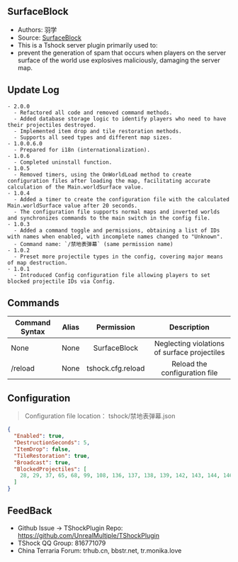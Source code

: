 ## SurfaceBlock

- Authors: 羽学
- Source: [SurfaceBlock](https://github.com/1242509682/SurfaceBlock)
- This is a Tshock server plugin primarily used to:
- prevent the generation of spam that occurs when players on the server surface of the world use explosives maliciously, damaging the server map.

## Update Log

```
- 2.0.0
  - Refactored all code and removed command methods.
  - Added database storage logic to identify players who need to have their projectiles destroyed.
  - Implemented item drop and tile restoration methods.
  - Supports all seed types and different map sizes.
- 1.0.0.6.0
  - Prepared for i18n (internationalization).
- 1.0.6
  - Completed uninstall function.
- 1.0.5
  - Removed timers, using the OnWorldLoad method to create configuration files after loading the map, facilitating accurate calculation of the Main.worldSurface value.
- 1.0.4
  - Added a timer to create the configuration file with the calculated Main.worldSurface value after 20 seconds.
  - The configuration file supports normal maps and inverted worlds and synchronizes commands to the main switch in the config file.
- 1.0.3
  - Added a command toggle and permissions, obtaining a list of IDs with names when enabled, with incomplete names changed to "Unknown".
  - Command name: `/禁地表弹幕` (same permission name)
- 1.0.2
  - Preset more projectile types in the config, covering major means of map destruction.
- 1.0.1
  - Introduced Config configuration file allowing players to set blocked projectile IDs via Config.
```
## Commands

| Command Syntax	                             | Alias  |       Permission       |                   Description                   |
| -------------------------------- | :---: | :--------------: | :--------------------------------------: |
| None  | None  |   SurfaceBlock    |    Neglecting violations of surface projectiles   |
| /reload  | None  |   tshock.cfg.reload    |    Reload the configuration file    |

## Configuration
> Configuration file location： tshock/禁地表弹幕.json
```json
{
  "Enabled": true,
  "DestructionSeconds": 5,
  "ItemDrop": false,
  "TileRestoration": true,
  "Broadcast": true,
  "BlockedProjectiles": [
    28, 29, 37, 65, 68, 99, 108, 136, 137, 138, 139, 142, 143, 144, 146, 147, 149, 164, 339, 341, 354, 453, 516, 519, 637, 716, 718, 727, 773, 780, 781, 782, 783, 784, 785, 786, 787, 788, 789, 790, 791, 792, 796, 797, 798, 799, 800, 801, 804, 805, 806, 807, 809, 810, 863, 868, 869, 904, 905, 906, 910, 911, 949, 1013, 1014
  ]
}
```
## FeedBack
- Github Issue -> TShockPlugin Repo: https://github.com/UnrealMultiple/TShockPlugin
- TShock QQ Group: 816771079
- China Terraria Forum: trhub.cn, bbstr.net, tr.monika.love
